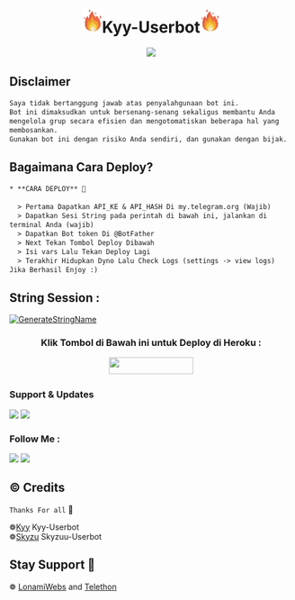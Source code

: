 <h1 align="center"><img src="./resources/extras/GeezFire.gif" width="35px">Kyy-Userbot<img src="./resources/extras/GeezFire.gif" width="35px"></h1>

</p>


<p align="center">
  <img src="https://telegra.ph/file/44784d03e4e4ecbdf9e04.jpg">
</p>


## Disclaimer

```
Saya tidak bertanggung jawab atas penyalahgunaan bot ini.
Bot ini dimaksudkan untuk bersenang-senang sekaligus membantu Anda
mengelola grup secara efisien dan mengotomatiskan beberapa hal yang membosankan.
Gunakan bot ini dengan risiko Anda sendiri, dan gunakan dengan bijak.
```


## Bagaimana Cara Deploy?

```
* **CARA DEPLOY** 🔧

  > Pertama Dapatkan API_KE & API_HASH Di my.telegram.org (Wajib)
  > Dapatkan Sesi String pada perintah di bawah ini, jalankan di terminal Anda (wajib)
  > Dapatkan Bot token Di @BotFather
  > Next Tekan Tombol Deploy Dibawah
  > Isi vars Lalu Tekan Deploy Lagi
  > Terakhir Hidupkan Dyno Lalu Check Logs (settings -> view logs) Jika Berhasil Enjoy :)
```

## String Session :
[![GenerateStringName](https://img.shields.io/badge/repl.it-generateStringName-white)](https://replit.com/@rizkyhmdanii16/StringSession)


<h3 align="center">Klik Tombol di Bawah ini untuk Deploy di Heroku :</h3>
<p align="center"><a href="https://heroku.com/deploy?template=https://github.com/muhammadrizky16/Kyy-Userbot/tree/Kyy-Userbot"> <img src="https://img.shields.io/badge/Deploy%20Ke%20Heroku-black?style=flat&logo=heroku" width="150" height="30.00" /></a></p>


### Support & Updates 
<a href="https://t.me/sinibrokk"><img src="https://img.shields.io/badge/Join-Group%20Support-red.svg?style=for-the-badge&logo=Telegram"></a> <a href="https://t.me/ahhsudahlahhh"><img src="https://img.shields.io/badge/Join-Updates%20Channel-white.svg?style=for-the-badge&logo=Telegram"></a>


### Follow Me :
<p align="left">
<a href="https://github.com/muhammadrizky16"><img src="https://img.shields.io/badge/GitHub-Follow%20on%20GitHub-inactive.svg?logo=github"></a> <a href="https://instagram.com/rizkyhamdanii16_"><img src="https://img.shields.io/badge/Instagram-Follow%20on%20Instagram-important.svg?logo=instagram"></a>
</p>


## © Credits 

`Thanks For all` 🥰

❁[Kyy](https://github.com/muhammadrizky16/Kyy-Userbot)    Kyy-Userbot\
❁[Skyzu](https://github.com/Askarbot/Skyzuu-Userbot)    Skyzuu-Userbot


## Stay Support 🚀
❁   [LonamiWebs](https://github.com/LonamiWebs/) and [Telethon](https://github.com/LonamiWebs/Telethon)
